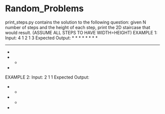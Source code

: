 # Random_Problems
print_steps.py contains the solution to the following question: 
  given N number of steps and the height of each step, print the 2D staircase that would result. (ASSUME ALL STEPS TO HAVE WIDTH=HEIGHT)
EXAMPLE 1:
  Input:
  4
  1
  2
  1
  3
  Expected Output:
        * * * * 
        *
        *
      * * 
  * * * 
  *
* * 
*
EXAMPLE 2:
  Input:
  2
  1
  1
  Expected Output:
  * * 
* * 
*
